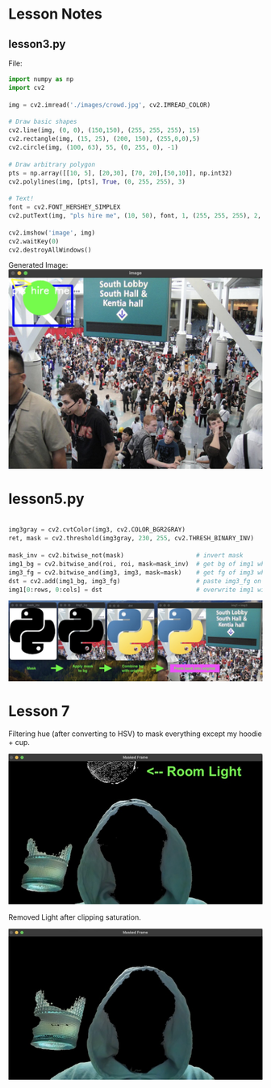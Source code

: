 # Lesson Notes



## lesson3.py

File: 

```python
import numpy as np
import cv2

img = cv2.imread('./images/crowd.jpg', cv2.IMREAD_COLOR)

# Draw basic shapes
cv2.line(img, (0, 0), (150,150), (255, 255, 255), 15)
cv2.rectangle(img, (15, 25), (200, 150), (255,0,0),5)
cv2.circle(img, (100, 63), 55, (0, 255, 0), -1)

# Draw arbitrary polygon
pts = np.array([[10, 5], [20,30], [70, 20],[50,10]], np.int32)
cv2.polylines(img, [pts], True, (0, 255, 255), 3)

# Text!
font = cv2.FONT_HERSHEY_SIMPLEX
cv2.putText(img, "pls hire me", (10, 50), font, 1, (255, 255, 255), 2, cv2.LINE_AA)

cv2.imshow('image', img)
cv2.waitKey(0)
cv2.destroyAllWindows()

```

Generated Image:
![Lesson 3 Output](./lesson3-screenshot.jpg)

# lesson5.py

```python

img3gray = cv2.cvtColor(img3, cv2.COLOR_BGR2GRAY)
ret, mask = cv2.threshold(img3gray, 230, 255, cv2.THRESH_BINARY_INV)

mask_inv = cv2.bitwise_not(mask)                    # invert mask
img1_bg = cv2.bitwise_and(roi, roi, mask=mask_inv)  # get bg of img1 where mask is _not_ set
img3_fg = cv2.bitwise_and(img3, img3, mask=mask)    # get fg of img3 where mask _is_ set
dst = cv2.add(img1_bg, img3_fg)                     # paste img3_fg on top of img1_bg
img1[0:rows, 0:cols] = dst                          # overwrite img1 with result

```

![Lesson 5 Output](./lesson5-screenshot.jpg)

# Lesson 7

Filtering hue (after converting to HSV) to mask everything except my hoodie + cup.

![Lesson 7 - Filter 1](lesson7-1.jpg)

Removed Light after clipping saturation.

![Lesson 7 - Filter 2](lesson7-2.jpg)
